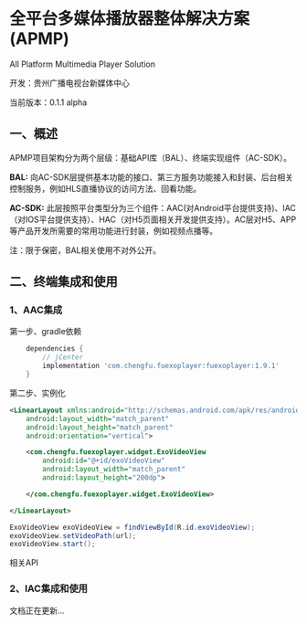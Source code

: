 # 全平台多媒体播放器整体解决方案(APMP)
All Platform Multimedia Player Solution

开发：贵州广播电视台新媒体中心

当前版本：0.1.1 alpha

## 一、概述
APMP项目架构分为两个层级：基础API库（BAL）、终端实现组件（AC-SDK）。

**BAL:** 向AC-SDK层提供基本功能的接口、第三方服务功能接入和封装、后台相关控制服务，例如HLS直播协议的访问方法、回看功能。

**AC-SDK:** 此层按照平台类型分为三个组件：AAC(对Android平台提供支持)、IAC（对IOS平台提供支持）、HAC（对H5页面相关开发提供支持）。AC层对H5、APP等产品开发所需要的常用功能进行封装，例如视频点播等。

注：限于保密，BAL相关使用不对外公开。

## 二、终端集成和使用

### 1、AAC集成
第一步、gradle依赖
```groovy
    dependencies {
        // jCenter
        implementation 'com.chengfu.fuexoplayer:fuexoplayer:1.9.1'
    }
```

第二步、实例化
```xml
<LinearLayout xmlns:android="http://schemas.android.com/apk/res/android"
    android:layout_width="match_parent"
    android:layout_height="match_parent"
    android:orientation="vertical">

    <com.chengfu.fuexoplayer.widget.ExoVideoView
        android:id="@+id/exoVideoView"
        android:layout_width="match_parent"
        android:layout_height="200dp">

    </com.chengfu.fuexoplayer.widget.ExoVideoView>

</LinearLayout>
```

```java
ExoVideoView exoVideoView = findViewById(R.id.exoVideoView);
exoVideoView.setVideoPath(url);
exoVideoView.start();
```

相关API

### 2、IAC集成和使用

文档正在更新...
